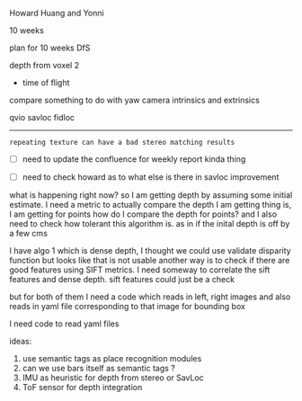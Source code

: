 Howard Huang and Yonni 

10 weeks


plan for 10 weeks 
DfS

depth from voxel 2
- time of flight

compare 
something to do with yaw
camera intrinsics 
and extrinsics 

qvio
savloc
fidloc

----


	repeating texture can have a bad stereo matching results




- [ ] need to update the confluence for weekly report kinda thing
- [ ] need to check howard as to what else is there in savloc improvement


what is happening right now? 
so I am getting depth by assuming some initial estimate. 
I need a metric to actually compare the depth I am getting
thing is, I am getting for points 
how do I compare the depth for points? 
and I also need to check how tolerant this algorithm is. 
as in if the inital depth is off by a few cms 



I have algo 1 which is dense depth, 
I thought we could use validate disparity function but looks like that is not usable 
another way is to check if there are good features using SIFT metrics. I need someway to correlate the sift features and dense depth. 
sift features could just be a check 


but for both of them I need a code which reads in left, right images and also reads in yaml file corresponding to that image for bounding box 

I need code to read yaml files 


ideas: 
1. use semantic tags as place recognition modules 
2. can we use bars itself as semantic tags ? 
3. IMU as heuristic for depth from stereo or SavLoc
4. ToF sensor for depth integration
